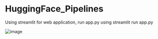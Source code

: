 # HuggingFace_Pipelines

Using streamlit for web application, run app.py using streamlit run app.py



![image](https://github.com/user-attachments/assets/0f1046e7-c34c-4a02-a4b2-fca6116e2924)
